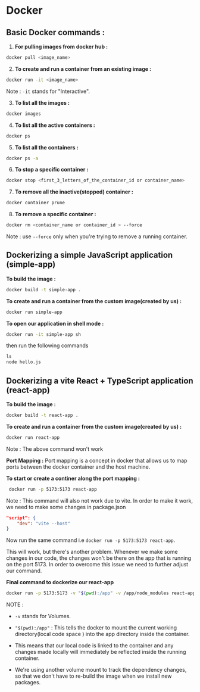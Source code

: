 # Docker

## Basic Docker commands :

1. **For pulling images from docker hub :**

```zsh
docker pull <image_name>
```

2. **To create and run a container from an existing image :**

```bash
docker run -it <image_name>
```

Note : `-it` stands for "Interactive".

3. **To list all the images :**

```bash
docker images
```

4. **To list all the active containers :**

```bash
docker ps
```

5. **To list all the containers :**

```bash
docker ps -a
```

6. **To stop a specific container :**

```bash
docker stop <first_3_letters_of_the_container_id or container_name>
```

7. **To remove all the inactive(stopped) container :**

```bash
docker container prune
```

8. **To remove a specific container :**

```bash
docker rm <container_name or container_id > --force
```

Note : use `--force` only when you're trying to remove a running container.

## Dockerizing a simple JavaScript application (simple-app)

**To build the image :**

```bash
docker build -t simple-app .
```

**To create and run a container from the custom image(created by us) :**

```bash
docker run simple-app
```

**To open our application in shell mode :**

```bash
docker run -it simple-app sh
```

then run the following commands

```cmd
ls
node hello.js
```

## Dockerizing a vite React + TypeScript application (react-app)

**To build the image :**

```bash
docker build -t react-app .
```

**To create and run a container from the custom image(created by us) :**

```bash
docker run react-app
```

Note : The above command won't work

**Port Mapping :** Port mapping is a concept in docker that allows us to map ports between the docker container and the host machine.

**To start or create a continer along the port mapping :**

```bash
 docker run -p 5173:5173 react-app
```

Note : This command will also not work due to vite. In order to make it work, we need to make some changes in package.json

```json
"script": {
    "dev": "vite --host"
}
```

Now run the same command i.e `docker run -p 5173:5173 react-app`.

This will work, but there's another problem. Whenever we make some changes in our code, the changes won't be there on the app that is running on the port 5173. In order to overcome this issue we need to further adjust our command.

**Final command to dockerize our react-app**

 ```bash
docker run -p 5173:5173 -v "$(pwd):/app" -v /app/node_modules react-app
 ```

 NOTE : 
 - `-v` stands for Volumes.

 - `"$(pwd):/app"` : This tells the docker to mount the current working directory(local code space ) into the app directory inside the container. 
 
 -  This means that our local code is linked to the container and any changes made locally will immediately be reflected inside the running container.

 - We're using another volume mount to track the dependency changes, so that we don't have to re-build the image when we install new packages.